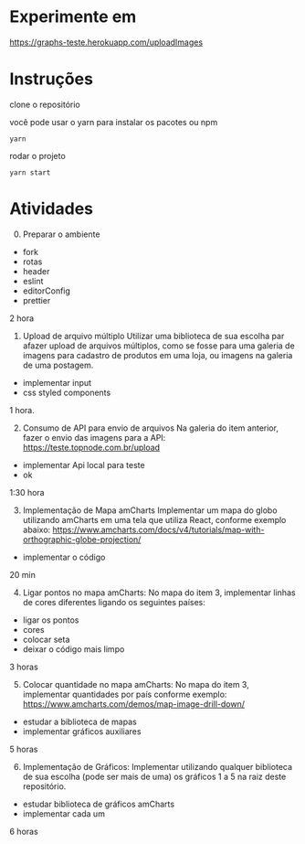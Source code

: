 # Experimente em

https://graphs-teste.herokuapp.com/uploadImages

# Instruções
clone o repositório

você pode usar o yarn para instalar os pacotes ou npm
```
yarn
```
rodar o projeto
```
yarn start
```

# Atividades
0. Preparar o ambiente
- fork
- rotas
- header
- eslint
- editorConfig
- prettier

2 hora

1. Upload de arquivo múltiplo
Utilizar uma biblioteca de sua escolha par afazer upload de arquivos múltiplos, como se fosse para uma galeria de imagens para cadastro de produtos em uma loja, ou imagens na galeria de uma postagem.

- implementar input
- css styled components

1 hora.


2. Consumo de API para envio de arquivos
Na galeria do item anterior, fazer o envio das imagens para a API:
https://teste.topnode.com.br/upload

- implementar Api local para teste
- ok

1:30 hora


3. Implementação de Mapa amCharts
Implementar um mapa do globo utilizando amCharts em uma tela que utiliza React, conforme exemplo abaixo:
https://www.amcharts.com/docs/v4/tutorials/map-with-orthographic-globe-projection/

- implementar o código

20 min

4. Ligar pontos no mapa amCharts:
No mapa do item 3, implementar linhas de cores diferentes ligando os seguintes países:

- ligar os pontos
- cores
- colocar seta
- deixar o código mais limpo

3 horas

5. Colocar quantidade no mapa amCharts:
No mapa do item 3, implementar quantidades por país conforme exemplo:
https://www.amcharts.com/demos/map-image-drill-down/

- estudar a biblioteca de mapas
- implementar gráficos auxiliares

5 horas

6. Implementação de Gráficos:
Implementar utilizando qualquer biblioteca de sua escolha (pode ser mais de uma) os gráficos 1 a 5 na raiz deste repositório.

- estudar biblioteca de gráficos amCharts
- implementar cada um

6 horas
